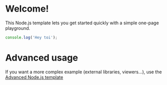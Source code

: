# Welcome!

This Node.js template lets you get started quickly with a simple one-page playground.

```javascript runnable
console.log('Hey toi');
```

# Advanced usage

If you want a more complex example (external libraries, viewers...), use the [Advanced Node.js template](https://tech.io/select-repo/442)
